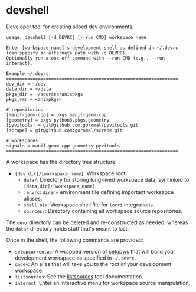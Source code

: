 # devshell

Developer tool for creating siloed dev environments.

```
usage: devshell [-d DEVRC] [--run CMD] workspace_name

Enter [workspace_name]'s development shell as defined in ~/.devrc
(can specify an alternate path with -d DEVRC).
Optionally run a one-off command with --run CMD (e.g., --run interact).

Example ~/.devrc:
=================================================================
dev_dir = ~/dev
data_dir = ~/data
pkgs_dir = ~/sources/anixpkgs
pkgs_var = <anixpkgs>

# repositories
[manif-geom-cpp] = pkgs manif-geom-cpp
[geometry] = pkgs python3.pkgs.geometry
[pyvitools] = git@github.com:goromal/pyvitools.git
[scrape] = git@github.com:goromal/scrape.git

# workspaces
signals = manif-geom-cpp geometry pyvitools
=================================================================

```

A workspace has the directory tree structure:

- `[dev_dir]/[workspace_name]`: Workspace root.
  - `data/`: Directory for storing long-lived workspace data, symlinked to `[data_dir]/[workspace_name]`.
  - `.envrc`: `direnv` environment file defining important worksapce aliases.
  - `shell.nix`: Workspace shell file for `lorri` integrations.
  - `sources/`: Directory containing all workspace source repositories.

The `dev/` directory can be deleted and re-constructed as needed, whereas the `data/` directory holds stuff that's meant to last.

Once in the shell, the following commands are provided:

- `setupcurrentws`: A wrapped version of [setupws](./setupws.md) that will build your development workspace as specified in `~/.devrc`.
- `godev`: An alias that will take you to the root of your development workspace.
- `listsources`: See the [listsources](./listsources.md) tool documentation.
- `interact`: Enter an interactive menu for workspace source manipulation.

